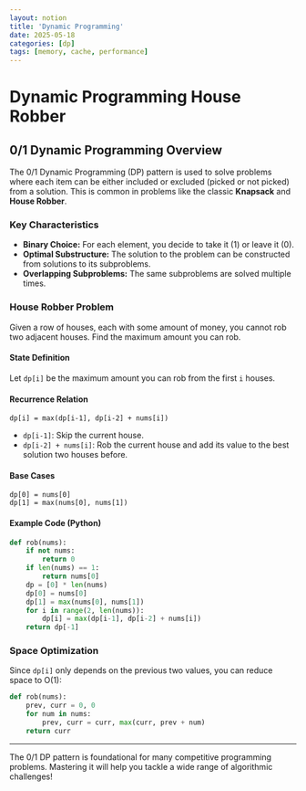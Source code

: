 ```yaml
---
layout: notion
title: 'Dynamic Programming'
date: 2025-05-18
categories: [dp]
tags: [memory, cache, performance]
---
```


# Dynamic Programming House Robber

## 0/1 Dynamic Programming Overview

The 0/1 Dynamic Programming (DP) pattern is used to solve problems where each item can be either included or excluded (picked or not picked) from a solution. This is common in problems like the classic **Knapsack** and **House Robber**.

### Key Characteristics

- **Binary Choice:** For each element, you decide to take it (1) or leave it (0).
- **Optimal Substructure:** The solution to the problem can be constructed from solutions to its subproblems.
- **Overlapping Subproblems:** The same subproblems are solved multiple times.

### House Robber Problem

Given a row of houses, each with some amount of money, you cannot rob two adjacent houses. Find the maximum amount you can rob.

#### State Definition

Let `dp[i]` be the maximum amount you can rob from the first `i` houses.

#### Recurrence Relation

```
dp[i] = max(dp[i-1], dp[i-2] + nums[i])
```
- `dp[i-1]`: Skip the current house.
- `dp[i-2] + nums[i]`: Rob the current house and add its value to the best solution two houses before.

#### Base Cases

```
dp[0] = nums[0]
dp[1] = max(nums[0], nums[1])
```

#### Example Code (Python)

```python
def rob(nums):
    if not nums:
        return 0
    if len(nums) == 1:
        return nums[0]
    dp = [0] * len(nums)
    dp[0] = nums[0]
    dp[1] = max(nums[0], nums[1])
    for i in range(2, len(nums)):
        dp[i] = max(dp[i-1], dp[i-2] + nums[i])
    return dp[-1]
```

### Space Optimization

Since `dp[i]` only depends on the previous two values, you can reduce space to O(1):

```python
def rob(nums):
    prev, curr = 0, 0
    for num in nums:
        prev, curr = curr, max(curr, prev + num)
    return curr
```

---

The 0/1 DP pattern is foundational for many competitive programming problems. Mastering it will help you tackle a wide range of algorithmic challenges!
